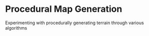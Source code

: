 # Procedural Map Generation

Experimenting with procedurally generating terrain through various algorithms
